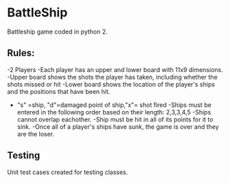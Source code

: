 # BattleShip
Battleship game coded in python 2.

Rules:
---------------------------------------
-2 Players
-Each player has an upper and lower board with 11x9 dimensions.
-Upper board shows the shots the player has taken, including whether the shots missed or hit
-Lower board shows the location of the player's ships and the positions that have been hit.
- "s" =ship, "d"=damaged point of ship,"x"= shot fired
-Ships must be entered in the following order based on their length: 2,3,3,4,5
-Ships cannot overlap eachother.
-Ship must be hit in all of its points for it to sink.
-Once all of a player's ships have sunk, the game is over and they are the loser.

Testing
---------------------------------------
Unit test cases created for testing classes.
